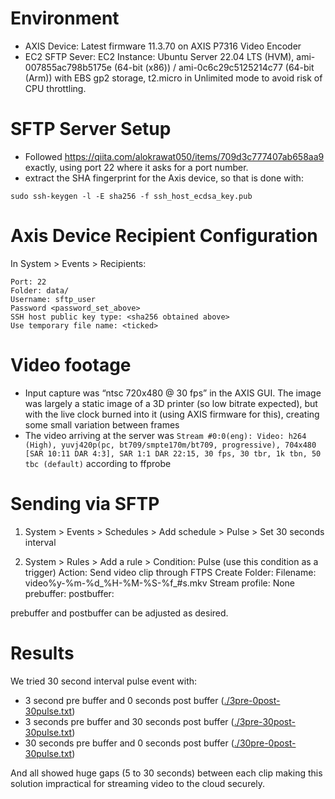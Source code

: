 
# Environment
- AXIS Device: Latest firmware 11.3.70 on AXIS P7316 Video Encoder
- EC2 SFTP Sever: EC2 Instance: Ubuntu Server 22.04 LTS (HVM), ami-007855ac798b5175e (64-bit (x86)) / ami-0c6c29c5125214c77 (64-bit (Arm)) with EBS gp2 storage, t2.micro in Unlimited mode to avoid risk of CPU throttling.

# SFTP Server Setup

- Followed https://qiita.com/alokrawat050/items/709d3c777407ab658aa9 exactly, using port 22 where it asks for a port number.
- extract the SHA fingerprint for the Axis device, so that is done with:

`sudo ssh-keygen -l -E sha256 -f ssh_host_ecdsa_key.pub`

# Axis Device Recipient Configuration

In System > Events > Recipients:

```
Port: 22
Folder: data/
Username: sftp_user
Password <password_set_above>
SSH host public key type: <sha256 obtained above>
Use temporary file name: <ticked>
```

# Video footage 

- Input capture was “ntsc 720x480 @ 30 fps” in the AXIS GUI. The image was largely a static image of a 3D printer (so low bitrate expected), but with the live clock burned into it (using AXIS firmware for this), creating some small variation between frames
- The video arriving at the server was `Stream #0:0(eng): Video: h264 (High), yuvj420p(pc, bt709/smpte170m/bt709, progressive), 704x480 [SAR 10:11 DAR 4:3], SAR 1:1 DAR 22:15, 30 fps, 30 tbr, 1k tbn, 50 tbc (default)` according to ffprobe

# Sending via SFTP

1. System > Events > Schedules > Add schedule > Pulse > Set 30 seconds interval
 
2. System > Rules > Add a rule >
Condition:  Pulse (use this condition as a trigger)
Action: Send video clip through FTPS
Create Folder: <empty>
Filename: video%y-%m-%d_%H-%M-%S-%f_#s.mkv
Stream profile: None
prebuffer: <integer>
postbuffer: <integer>

prebuffer and postbuffer can be adjusted as desired.

# Results

We tried 30 second interval pulse event with:
- 3 second pre buffer and 0 seconds post buffer ([./3pre-0post-30pulse.txt](./3pre-0post-30pulse.txt))
- 3 seconds pre buffer and 30 seconds post buffer ([./3pre-30post-30pulse.txt](./3pre-30post-30pulse.txt))
- 30 seconds pre buffer and 0 seconds post buffer ([./30pre-0post-30pulse.txt](./30pre-0post-30pulse.txt))

And all showed huge gaps (5 to 30 seconds) between each clip making this solution impractical for streaming video to the cloud securely.
